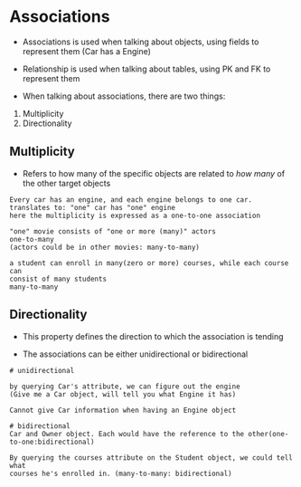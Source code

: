 # Associations

- Associations is used when talking about objects, using fields to represent
  them (Car has a Engine)

- Relationship is used when talking about tables, using PK and FK to represent them

* When talking about associations, there are two things:

1. Multiplicity
2. Directionality

## Multiplicity

- Refers to how many of the specific objects are related to *how many* of the
  other target objects

```shell
Every car has an engine, and each engine belongs to one car.
translates to: "one" car has "one" engine
here the multiplicity is expressed as a one-to-one association
```

```shell
"one" movie consists of "one or more (many)" actors
one-to-many
(actors could be in other movies: many-to-many)
```

```shell
a student can enroll in many(zero or more) courses, while each course can
consist of many students
many-to-many
```

## Directionality

- This property defines the direction to which the association is tending

- The associations can be either unidirectional or bidirectional

```shell
# unidirectional

by querying Car's attribute, we can figure out the engine
(Give me a Car object, will tell you what Engine it has)

Cannot give Car information when having an Engine object

# bidirectional
Car and Owner object. Each would have the reference to the other(one-to-one:bidirectional)
```

```shell
By querying the courses attribute on the Student object, we could tell what
courses he's enrolled in. (many-to-many: bidirectional)
```

